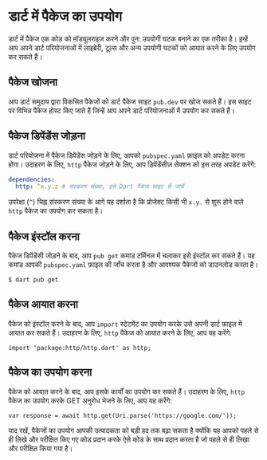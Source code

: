# डार्ट में पैकेज का उपयोग

डार्ट में पैकेज एक कोड को मॉड्यूलराइज़ करने और पुन: उपयोगी घटक बनाने का एक तरीका है। इन्हें आप अपने डार्ट परियोजनाओं में लाइब्रेरी, टूल्स और अन्य उपयोगी घटकों को आयात करने के लिए उपयोग कर सकते हैं।

## पैकेज खोजना

आप डार्ट समुदाय द्वारा विकसित पैकेजों को डार्ट पैकेज साइट `pub.dev` पर खोज सकते हैं। इस साइट पर विभिन्न पैकेज होस्ट किए जाते हैं जिन्हें आप अपने डार्ट परियोजनाओं में उपयोग कर सकते हैं।

## पैकेज डिपेंडेंस जोड़ना

डार्ट परियोजना में पैकेज डिपेंडेंस जोड़ने के लिए, आपको `pubspec.yaml` फ़ाइल को अपडेट करना होगा। उदाहरण के लिए, `http` पैकेज जोड़ने के लिए, आप डिपेंडेंसीज़ सेक्शन को इस तरह अपडेट करेंगे:

```yaml
dependencies:
  http: ^x.y.z # संस्करण संख्या, इसे Dart पैकेज साइट से जांचें
```
उपरेक्षा (`^`) चिह्न संस्करण संख्या के आगे यह दर्शाता है कि प्रोजेक्ट किसी भी `x.y.` से शुरू होने वाले `http` पैकेज का उपयोग कर सकता है।

## पैकेज इंस्टॉल करना

पैकेज डिपेंडेंसी जोड़ने के बाद, आप `pub get` कमांड टर्मिनल में चलाकर इसे इंस्टॉल कर सकते हैं। यह कमांड आपकी `pubspec.yaml` फ़ाइल की जाँच करता है और आवश्यक पैकेजों को डाउनलोड करता है।

```bash
$ dart pub get
```

## पैकेज आयात करना

पैकेज को इंस्टॉल करने के बाद, आप `import` स्टेटमेंट का उपयोग करके उसे अपनी डार्ट फ़ाइल में आयात कर सकते हैं। उदाहरण के लिए, `http` पैकेज को आयात करने के लिए, आप यह करेंगे:

```
import 'package:http/http.dart' as http;
```

## पैकेज का उपयोग करना

पैकेज को आयात करने के बाद, आप इसके कार्यों का उपयोग कर सकते हैं। उदाहरण के लिए, `http` पैकेज का उपयोग करके GET अनुरोध भेजने के लिए, आप यह करेंगे:

```
var response = await http.get(Uri.parse('https://google.com/'));

```

याद रखें, पैकेजों का उपयोग आपकी उत्पादकता को बड़ी हद तक बढ़ा सकता है क्योंकि यह आपको पहले से ही लिखे और परीक्षित किए गए कोड प्रदान करके ऐसे कोड के साथ प्रदान करता है जो पहले से ही लिखा और परीक्षित किया गया है।